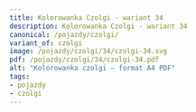 ```yaml
---
title: Kolorowanka Czolgi - wariant 34
description: Kolorowanka Czolgi - wariant 34
canonical: /pojazdy/czolgi/
variant_of: czolgi
image: /pojazdy/czolgi/34/czolgi-34.svg
pdf: /pojazdy/czolgi/34/czolgi-34.pdf
alt: "Kolorowanka czolgi – format A4 PDF"
tags:
- pojazdy
- czolgi
---
```

